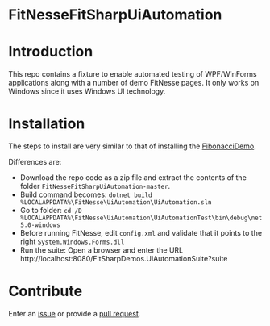 # FitNesseFitSharpUiAutomation

# Introduction 
This repo contains a fixture to enable automated testing of WPF/WinForms applications along with a number of demo FitNesse pages.
It only works on Windows since it uses Windows UI technology.

# Installation
The steps to install are very similar to that of installing the [FibonacciDemo](../../../FitNesseFitSharpFibonacciDemo).

Differences are:
* Download the repo code as a zip file and extract the contents of the folder ```FitNesseFitSharpUiAutomation-master```. 
* Build command becomes: `dotnet build %LOCALAPPDATA%\FitNesse\UiAutomation\UiAutomation.sln`
* Go to folder: `cd /D %LOCALAPPDATA%\FitNesse\UiAutomation\UiAutomationTest\bin\debug\net5.0-windows`
* Before running FitNesse, edit `config.xml` and validate that it points to the right `System.Windows.Forms.dll`
* Run the suite: Open a browser and enter the URL http://localhost:8080/FitSharpDemos.UiAutomationSuite?suite

# Contribute
Enter an [issue](../../issues) or provide a [pull request](../../pulls). 

